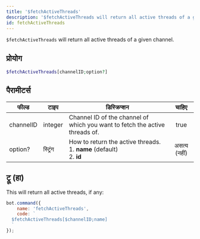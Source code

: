 ```yaml
---
title: '$fetchActiveThreads'
description: '$fetchActiveThreads will return all active threads of a given channel.'
id: fetchActiveThreads
---
```


`$fetchActiveThreads` will return all active threads of a given channel.

## प्रोयोग

```php
$fetchActiveThreads[channelID;option?]
```

## पैरामीटर्स

| फील्ड     | टाइप     | डिस्क्रिप्शन                                                                                |    चाहिए     |
| --------- | -------- | ------------------------------------------------------------------------------------------- |:------------:|
| channelID | integer  | Channel ID of the channel of which you want to fetch the active threads of.                 |     true     |
| option?   | स्ट्रिंग | How to return the active threads. <br /> 1. **name** (default) <br /> 2. **id** | असत्य (नहीं) |

## ट्रू (हा)

This will return all active threads, if any:

```javascript
bot.command({
    name: 'fetchActiveThreads',
    code: `
  $fetchActiveThreads[$channelID;name]
  `
});
```